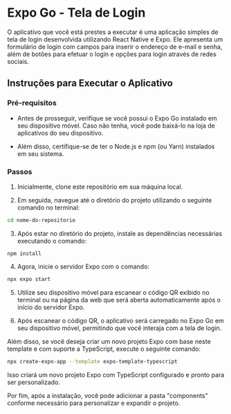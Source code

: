 # Expo Go - Tela de Login

O aplicativo que você está prestes a executar é uma aplicação simples de tela de login desenvolvida utilizando React Native e Expo. Ele apresenta um formulário de login com campos para inserir o endereço de e-mail e senha, além de botões para efetuar o login e opções para login através de redes sociais.

## Instruções para Executar o Aplicativo

### Pré-requisitos

- Antes de prosseguir, verifique se você possui o Expo Go instalado em seu dispositivo móvel. Caso não tenha, você pode baixá-lo na loja de aplicativos do seu dispositivo.

- Além disso, certifique-se de ter o Node.js e npm (ou Yarn) instalados em seu sistema.

### Passos

1. Inicialmente, clone este repositório em sua máquina local.

2. Em seguida, navegue até o diretório do projeto utilizando o seguinte comando no terminal:

```bash
cd nome-do-repositorio
```

3. Após estar no diretório do projeto, instale as dependências necessárias executando o comando:

```
npm install
```

4. Agora, inicie o servidor Expo com o comando:

```bash
npx expo start
```

5. Utilize seu dispositivo móvel para escanear o código QR exibido no terminal ou na página da web que será aberta automaticamente após o início do servidor Expo.

6. Após escanear o código QR, o aplicativo será carregado no Expo Go em seu dispositivo móvel, permitindo que você interaja com a tela de login.

Além disso, se você deseja criar um novo projeto Expo com base neste template e com suporte a TypeScript, execute o seguinte comando:

```bash
npx create-expo-app --template expo-template-typescript
```

Isso criará um novo projeto Expo com TypeScript configurado e pronto para ser personalizado.

Por fim, após a instalação, você pode adicionar a pasta "components" conforme necessário para personalizar e expandir o projeto.